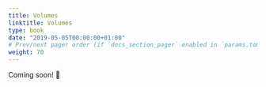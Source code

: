 ```yaml
---
title: Volumes
linktitle: Volumes
type: book
date: "2019-05-05T00:00:00+01:00"
# Prev/next pager order (if `docs_section_pager` enabled in `params.toml`)
weight: 70
---
```


Coming soon! :busstop:
